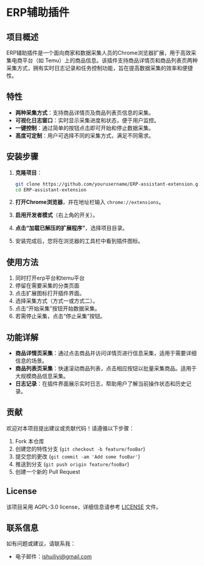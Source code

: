 # ERP辅助插件

## 项目概述

ERP辅助插件是一个面向商家和数据采集人员的Chrome浏览器扩展，用于高效采集电商平台（如 Temu）上的商品信息。该插件支持商品详情页和商品列表页两种采集方式，拥有实时日志记录和任务控制功能，旨在提高数据采集的效率和便捷性。

## 特性

- **两种采集方式**：支持商品详情页及商品列表页信息的采集。
- **可视化日志窗口**：实时显示采集进度和状态，便于用户监控。
- **一键控制**：通过简单的按钮点击即可开始和停止数据采集。
- **高度可定制**：用户可选择不同的采集方式，满足不同需求。

## 安装步骤

1. **克隆项目**：
   ```bash
   git clone https://github.com/yourusername/ERP-assistant-extension.git
   cd ERP-assistant-extension
   ```

2. **打开Chrome浏览器**，并在地址栏输入 `chrome://extensions`。

3. **启用开发者模式**（右上角的开关）。

4. **点击“加载已解压的扩展程序”**，选择项目目录。

5. 安装完成后，您将在浏览器的工具栏中看到插件图标。

## 使用方法

1. 同时打开erp平台和temu平台
2. 停留在需要采集的分类页面
3. 点击扩展图标打开插件界面。
4. 选择采集方式（方式一或方式二）。
5. 点击“开始采集”按钮开始数据采集。
6. 若需停止采集，点击“停止采集”按钮。

## 功能详解

- **商品详情页采集**：通过点击商品并访问详情页进行信息采集，适用于需要详细信息的场景。
- **商品列表页采集**：快速滚动商品列表，点击相应按钮以批量采集商品。适用于大规模商品信息采集。
- **日志记录**：在插件界面展示实时日志，帮助用户了解当前操作状态和历史记录。

## 贡献

欢迎对本项目提出建议或贡献代码！请遵循以下步骤：

1. Fork 本仓库
2. 创建您的特性分支 (`git checkout -b feature/fooBar`)
3. 提交您的更改 (`git commit -am 'Add some fooBar'`)
4. 推送到分支 (`git push origin feature/fooBar`)
5. 创建一个新的 Pull Request

## License

该项目采用 AGPL-3.0 license，详细信息请参考 [LICENSE](LICENSE) 文件。

## 联系信息

如有问题或建议，请联系我：

- 电子邮件：[ishuiliyi@gmail.com](ishuiliyi@gmail.com)

